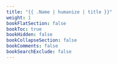 ```yaml
---
title: "{{ .Name | humanize | title }}"
weight: 1
bookFlatSection: false
bookToc: true
bookHidden: false
bookCollapseSection: false
bookComments: false
bookSearchExclude: false
---
```

